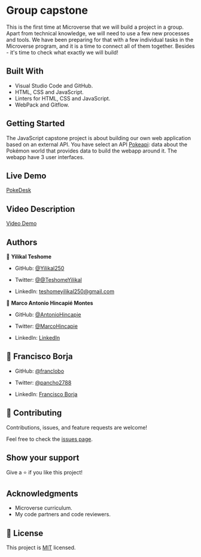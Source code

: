# Group capstone

This is the first time at Microverse that we will build a project in a group. Apart from technical knowledge, we will need to use a few new processes and tools. We have been preparing for that with a few individual tasks in the Microverse program, and it is a time to connect all of them together. Besides - it's time to check what exactly we will build!

## Built With

- Visual Studio Code and GitHub.
- HTML, CSS and JavaScript.
- Linters for HTML, CSS and JavaScript.
- WebPack and Gitflow.

## Getting Started

The JavaScript capstone project is about building our own web application based on an external API. You have select an API [Pokeapi](https://pokeapi.co/): data about the Pokémon world that provides data to build the webapp around it. The webapp have 3 user interfaces.

## Live Demo

[PokeDesk](https://antoniohincapie.github.io/js-capstone/)<br>

## Video Description

[Video Demo](https://drive.google.com/file/d/1Z9hL7hH7OVf-pNJWvG1HrYTrYDyTLGdf/view?usp=sharing)

## Authors

👤 **Yilikal Teshome**

- GitHub: [@Yilikal250](https://github.com/githubhandle)

- Twitter: [@@TeshomeYilikal](https://twitter.com/twitterhandle)

- LinkedIn: [teshomeyilikal250@gmail.com](https://linkedin.com/in/linkedinhandle)

👤 **Marco Antonio Hincapié Montes**

- GitHub: [@AntonioHincapie](https://github.com/AntonioHincapie)

- Twitter: [@MarcoHincapie](https://twitter.com/MarcoHincapie)

- LinkedIn: [LinkedIn](https://www.linkedin.com/in/marco-hincapi%C3%A9-7a76751a3/)

## 👤 Francisco Borja

- GitHub: [@franclobo](https://github.com/franclobo)

- Twitter: [@pancho2788](https://twitter.com/Pancho2788)

- LinkedIn: [Francisco Borja](https://www.linkedin.com/in/francisco-borja-lobato/)

## 🤝 Contributing

Contributions, issues, and feature requests are welcome!

Feel free to check the [issues page](../../issues/).

## Show your support

Give a ⭐️ if you like this project!

## Acknowledgments

- Microverse curriculum.
- My code partners and code reviewers.

## 📝 License

This project is [MIT](./LICENSE) licensed.
